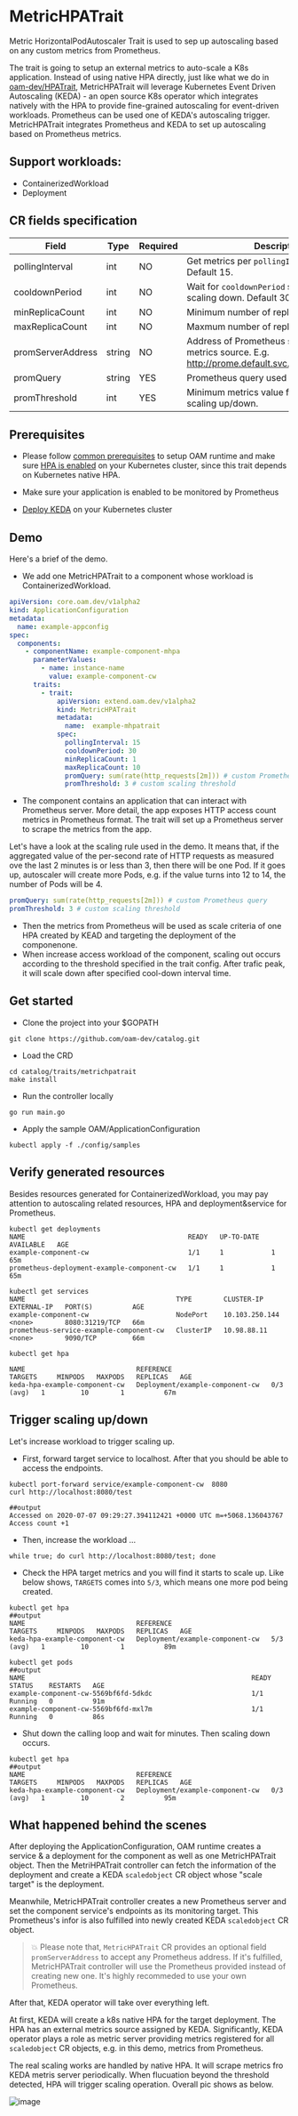 # MetricHPATrait

Metric HorizontalPodAutoscaler Trait is used to sep up autoscaling based on any custom metrics from Prometheus.

The trait is going to setup an external metrics to auto-scale a K8s application. Instead of using native HPA directly, just like what we do in [oam-dev/HPATrait](https://github.com/oam-dev/catalog/tree/master/traits/hpatrait), MetricHPATrait will leverage Kubernetes Event Driven Autoscaling (KEDA) - an open source K8s operator which integrates natively with the HPA to provide fine-grained autoscaling for event-driven workloads. Prometheus can be used one of KEDA's autoscaling trigger. MetricHPATrait integrates Prometheus and KEDA to set up autoscaling based on Prometheus metrics. 

## Support workloads:
- ContainerizedWorkload
- Deployment

## CR fields specification

| Field | Type | Required | Description
|---|---|---|---|
| pollingInterval | int | NO | Get metrics per `pollingInterval` seconds. Default 15. |  
| cooldownPeriod | int | NO | Wait for `cooldownPeriod` seconds before scaling down. Default 30. |  
| minReplicaCount | int | NO | Minimum number of replicas. Default 1. |  
| maxReplicaCount | int | NO | Maxmum number of replicas. Default 10. |  
| promServerAddress | string | NO | Address of Prometheus server used as metrics source. E.g. http://prome.default.svc.cluster.local:9090 |  
| promQuery | string | YES | Prometheus query used to scrape metrics. | 
| promThreshold | int | YES | Minimum metrics value flucuation to trigger scaling up/down. |  

## Prerequisites
- Please follow [common prerequisites](../../README.md) to setup OAM runtime and make sure [HPA  is enabled](https://kubernetes.io/docs/tasks/run-application/horizontal-pod-autoscale-walkthrough/#before-you-begin) on your Kubernetes cluster, since this trait depends on Kubernetes native HPA. 

- Make sure your application is enabled to be monitored by Prometheus

- [Deploy KEDA](https://keda.sh/docs/1.4/deploy/#helm) on your Kubernetes cluster


## Demo

Here's a brief of the demo. 
- We add one MetricHPATrait to a component whose workload is ContainerizedWorkload. 
```yaml
apiVersion: core.oam.dev/v1alpha2
kind: ApplicationConfiguration
metadata:
  name: example-appconfig
spec:
  components:
    - componentName: example-component-mhpa
      parameterValues:
        - name: instance-name
          value: example-component-cw 
      traits:
        - trait:
            apiVersion: extend.oam.dev/v1alpha2
            kind: MetricHPATrait
            metadata:
              name:  example-mhpatrait
            spec:
              pollingInterval: 15
              cooldownPeriod: 30
              minReplicaCount: 1
              maxReplicaCount: 10
              promQuery: sum(rate(http_requests[2m])) # custom Prometheus query
              promThreshold: 3 # custom scaling threshold
```
- The component contains an application that can interact with Prometheus server. More detail, the app exposes HTTP access count metrics in Prometheus format. The trait will set up a Prometheus server to scrape the metrics from the app. 

Let's have a look at the scaling rule used in the demo. It means that, if the aggregated value of the per-second rate of HTTP requests as measured ove the last 2 minutes is or less than 3, then there will be one Pod. If it goes up, autoscaler will create more Pods, e.g. if the value turns into 12 to 14, the number of Pods will be 4.


```yaml
promQuery: sum(rate(http_requests[2m])) # custom Prometheus query
promThreshold: 3 # custom scaling threshold
```
- Then the metrics from Prometheus will be used as scale criteria of one HPA created by KEAD and targeting the deployment of the componenone. 
- When increase access workload of the component, scaling out occurs according to the threshold specified in the trait config. After trafic peak, it will scale down after specified cool-down interval time.

## Get started
- Clone the project into your $GOPATH
```shell
git clone https://github.com/oam-dev/catalog.git
```
-  Load the CRD
```shell
cd catalog/traits/metrichpatrait
make install
``` 
- Run the controller locally
```shell
go run main.go
```
- Apply the sample OAM/ApplicationConfiguration
```shell
kubectl apply -f ./config/samples
```

## Verify generated resources

Besides resources generated for ContainerizedWorkload, you may pay attention to autoscaling related resources, HPA and deployment&service for Prometheus.
```shell
kubectl get deployments
NAME                                         READY   UP-TO-DATE   AVAILABLE   AGE
example-component-cw                         1/1     1            1           65m
prometheus-deployment-example-component-cw   1/1     1            1           65m
```

```shell
kubectl get services
NAME                                      TYPE        CLUSTER-IP       EXTERNAL-IP   PORT(S)          AGE
example-component-cw                      NodePort    10.103.250.144   <none>        8080:31219/TCP   66m
prometheus-service-example-component-cw   ClusterIP   10.98.88.11      <none>        9090/TCP         66m
```

```shell
kubectl get hpa

NAME                            REFERENCE                         TARGETS     MINPODS   MAXPODS   REPLICAS   AGE
keda-hpa-example-component-cw   Deployment/example-component-cw   0/3 (avg)   1         10        1          67m
```

## Trigger scaling up/down
Let's increase workload to trigger scaling up. 

- First, forward target service to localhost. After that you should be able to access the endpoints.
```shell
kubectl port-forward service/example-component-cw  8080
curl http://localhost:8080/test

##output
Accessed on 2020-07-07 09:29:27.394112421 +0000 UTC m=+5068.136043767
Access count +1
```

- Then, increase the workload ...
```shell
while true; do curl http://localhost:8080/test; done
```

- Check the HPA target metrics and you will find it starts to scale up. Like below shows, `TARGETS` comes into `5/3`, which means one more pod being created.
```shell
kubectl get hpa
##output
NAME                            REFERENCE                         TARGETS     MINPODS   MAXPODS   REPLICAS   AGE
keda-hpa-example-component-cw   Deployment/example-component-cw   5/3 (avg)   1         10        1          89m
```

```shell
kubectl get pods 
##output
NAME                                                         READY   STATUS    RESTARTS   AGE
example-component-cw-5569bf6fd-5dkdc                         1/1     Running   0          91m
example-component-cw-5569bf6fd-mxl7m                         1/1     Running   0          86s
```
- Shut down the calling loop and wait for minutes. Then scaling down occurs.
```shell
kubectl get hpa
##output
NAME                            REFERENCE                         TARGETS     MINPODS   MAXPODS   REPLICAS   AGE
keda-hpa-example-component-cw   Deployment/example-component-cw   0/3 (avg)   1         10        2          95m
```

## What happened behind the scenes

After deploying the ApplicationConfiguration, OAM runtime creates a service & a deployment for the component as well as one MetricHPATrait object. Then the MetriHPATrait controller can fetch the information of the deployment and create a KEDA `scaledobject` CR object whose "scale target" is the deployment. 

Meanwhile, MetricHPATrait controller creates a new Prometheus server and set the component service's endpoints as its monitoring target. This Prometheus's infor is also fulfilled into newly created KEDA `scaledobject` CR object. 

> 💥 Please note that, `MetricHPATrait` CR provides an optional field `promServerAddress` to accept any Prometheus address. If it's fulfilled, MetricHPATrait controller will use the Prometheus provided instead of creating new one. It's highly recommeded to use your own Prometheus.  

After that, KEDA operator will take over everything left.

At first, KEDA will create a k8s native HPA for the target deployment. The HPA has an external metrics source assigned by KEDA. Significantly, KEDA operator plays a role as metric server providing metrics registered for all `scaledobject` CR objects, e.g. in this demo, metrics from Prometheus. 

The real scaling works are handled by native HPA. It will scrape metrics fro KEDA metris server periodically. When flucuation beyond the threshold detected, HPA will trigger scaling operation. Overall pic shows as below. 

![image](./assets/MetricHPATrait.png)
